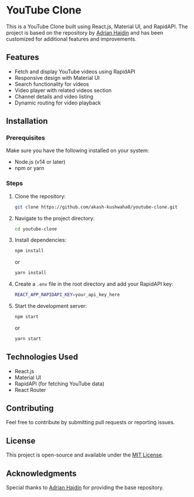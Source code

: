 # YouTube Clone

This is a YouTube Clone built using React.js, Material UI, and RapidAPI. The project is based on the repository by [Adrian Hajdin](https://github.com/adrianhajdin/project_youtube_clone) and has been customized for additional features and improvements.

## Features
- Fetch and display YouTube videos using RapidAPI
- Responsive design with Material UI
- Search functionality for videos
- Video player with related videos section
- Channel details and video listing
- Dynamic routing for video playback

## Installation

### Prerequisites
Make sure you have the following installed on your system:
- Node.js (v14 or later)
- npm or yarn

### Steps
1. Clone the repository:
   ```sh
   git clone https://github.com/akash-kushwaha0/youtube-clone.git
   ```
2. Navigate to the project directory:
   ```sh
   cd youtube-clone
   ```
3. Install dependencies:
   ```sh
   npm install
   ```
   or
   ```sh
   yarn install
   ```
4. Create a `.env` file in the root directory and add your RapidAPI key:
   ```sh
   REACT_APP_RAPIDAPI_KEY=your_api_key_here
   ```
5. Start the development server:
   ```sh
   npm start
   ```
   or
   ```sh
   yarn start
   ```

## Technologies Used
- React.js
- Material UI
- RapidAPI (for fetching YouTube data)
- React Router

## Contributing
Feel free to contribute by submitting pull requests or reporting issues.

## License
This project is open-source and available under the [MIT License](LICENSE).

## Acknowledgments
Special thanks to [Adrian Hajdin](https://github.com/adrianhajdin) for providing the base repository.

